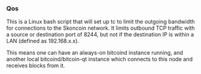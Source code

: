 ### Qos ###

This is a Linux bash script that will set up tc to limit the outgoing bandwidth for connections to the Skoncoin network. It limits outbound TCP traffic with a source or destination port of 8244, but not if the destination IP is within a LAN (defined as 192.168.x.x).

This means one can have an always-on bitcoind instance running, and another local bitcoind/bitcoin-qt instance which connects to this node and receives blocks from it.
